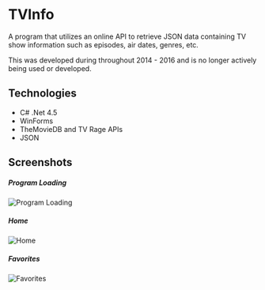 # TVInfo

A program that utilizes an online API to retrieve JSON data containing TV show information such as episodes, air dates, genres, etc.

This was developed during throughout 2014 - 2016 and is no longer actively being used or developed.


## Technologies
- C# .Net 4.5
- WinForms
- TheMovieDB and TV Rage APIs
- JSON


## Screenshots

##### Program Loading
![Program Loading](https://user-images.githubusercontent.com/19980511/147184619-8326bd8e-ef5a-44f2-992b-b12696eb406a.png)

##### Home
![Home](https://user-images.githubusercontent.com/19980511/147184610-8a303f04-a5b7-4b6b-aca2-24a730a311db.png)

##### Favorites
![Favorites](https://user-images.githubusercontent.com/19980511/147184593-91e3c8ec-93fd-4a1b-8239-14284794afc9.png)
